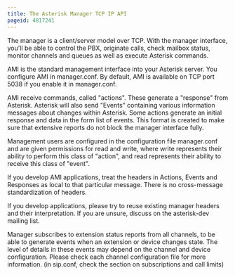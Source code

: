 ```yaml
---
title: The Asterisk Manager TCP IP API
pageid: 4817241
---
```


The manager is a client/server model over TCP. With the manager interface, you'll be able to control the PBX, originate calls, check mailbox status, monitor channels and queues as well as execute Asterisk commands. 

AMI is the standard management interface into your Asterisk server. You configure AMI in manager.conf. By default, AMI is available on TCP port 5038 if you enable it in manager.conf. 

AMI receive commands, called "actions". These generate a "response" from Asterisk. Asterisk will also send "Events" containing various information messages about changes within Asterisk. Some actions generate an initial response and data in the form list of events. This format is created to make sure that extensive reports do not block the manager interface fully. 

Management users are configured in the configuration file manager.conf and are given permissions for read and write, where write represents their ability to perform this class of "action", and read represents their ability to receive this class of "event".   

If you develop AMI applications, treat the headers in Actions, Events and Responses as local to that particular message. There is no cross-message standardization of headers. 

If you develop applications, please try to reuse existing manager headers and their interpretation. If you are unsure, discuss on the asterisk-dev mailing list. 

Manager subscribes to extension status reports from all channels, to be able to generate events when an extension or device changes state. The level of details in these events may depend on the channel and device configuration. Please check each channel configuration file for more information. (in sip.conf, check the section on subscriptions and call limits)
